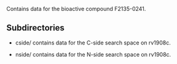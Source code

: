 Contains data for the bioactive compound F2135-0241.

## Subdirectories

- cside/ contains data for the C-side search space on rv1908c.

- nside/ contains data for the N-side search space on rv1908c.

